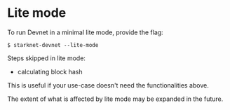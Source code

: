 # Lite mode

To run Devnet in a minimal lite mode, provide the flag:

```
$ starknet-devnet --lite-mode
```

Steps skipped in lite mode:

- calculating block hash

This is useful if your use-case doesn't need the functionalities above.

The extent of what is affected by lite mode may be expanded in the future.
